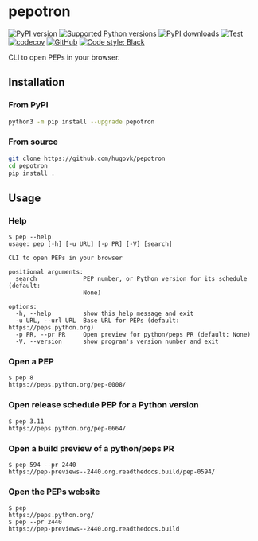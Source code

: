 # pepotron

[![PyPI version](https://img.shields.io/pypi/v/pepotron.svg?logo=pypi&logoColor=FFE873)](https://pypi.org/project/pepotron/)
[![Supported Python versions](https://img.shields.io/pypi/pyversions/pepotron.svg?logo=python&logoColor=FFE873)](https://pypi.org/project/pepotron/)
[![PyPI downloads](https://img.shields.io/pypi/dm/pepotron.svg)](https://pypistats.org/packages/pepotron)
[![Test](https://github.com/hugovk/pepotron/actions/workflows/test.yml/badge.svg)](https://github.com/hugovk/pepotron/actions)
[![codecov](https://codecov.io/gh/hugovk/pepotron/branch/main/graph/badge.svg)](https://codecov.io/gh/hugovk/pepotron)
[![GitHub](https://img.shields.io/github/license/hugovk/pepotron.svg)](LICENSE.txt)
[![Code style: Black](https://img.shields.io/badge/code%20style-Black-000000.svg)](https://github.com/psf/black)

CLI to open PEPs in your browser.

## Installation

### From PyPI

```bash
python3 -m pip install --upgrade pepotron
```

### From source

```bash
git clone https://github.com/hugovk/pepotron
cd pepotron
pip install .
```

## Usage

### Help

<!-- [[[cog
from scripts.run_command import run
run("pep --help")
]]] -->

```console
$ pep --help
usage: pep [-h] [-u URL] [-p PR] [-V] [search]

CLI to open PEPs in your browser

positional arguments:
  search             PEP number, or Python version for its schedule (default:
                     None)

options:
  -h, --help         show this help message and exit
  -u URL, --url URL  Base URL for PEPs (default: https://peps.python.org)
  -p PR, --pr PR     Open preview for python/peps PR (default: None)
  -V, --version      show program's version number and exit
```

<!-- [[[end]]] -->

### Open a PEP

```console
$ pep 8
https://peps.python.org/pep-0008/
```

### Open release schedule PEP for a Python version

```console
$ pep 3.11
https://peps.python.org/pep-0664/
```

### Open a build preview of a python/peps PR

```console
$ pep 594 --pr 2440
https://pep-previews--2440.org.readthedocs.build/pep-0594/
```

### Open the PEPs website

```console
$ pep
https://peps.python.org/
$ pep --pr 2440
https://pep-previews--2440.org.readthedocs.build
```
